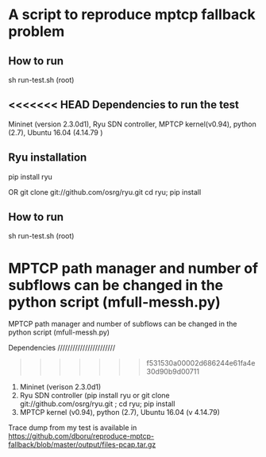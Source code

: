 
# A script to reproduce mptcp fallback problem  

How to run 
-----------------
sh run-test.sh (root)

<<<<<<< HEAD
Dependencies to run the test
------------------------------

Mininet (version 2.3.0d1), Ryu SDN controller, MPTCP kernel(v0.94), python (2.7), Ubuntu 16.04 (4.14.79 )

Ryu installation
---------------------

pip install ryu 

OR git clone git://github.com/osrg/ryu.git cd ryu; pip install


How to run 
-----------------

sh run-test.sh (root)

MPTCP path manager and number of subflows can be changed in the python script (mfull-messh.py)
=======
MPTCP path manager and number of subflows can be changed in the python script (mfull-messh.py)

Dependencies
///////////////////////
>>>>>>> f531530a00002d686244e61fa4e30d90b9d00711

1. Mininet (verison 2.3.0d1)
2. Ryu SDN controller (pip install ryu or git clone git://github.com/osrg/ryu.git ; cd ryu; pip install 
3. MPTCP kernel (v0.94), python (2.7), Ubuntu 16.04 (v 4.14.79)

Trace dump from my test is available in https://github.com/dboru/reproduce-mptcp-fallback/blob/master/output/files-pcap.tar.gz









 

